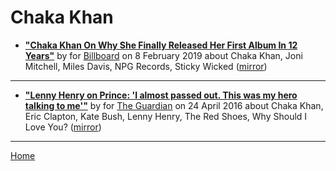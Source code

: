 # Chaka Khan

 - [**"Chaka Khan On Why She Finally Released Her First Album In 12 Years"**](https://www.billboard.com/articles/news/8496614/chaka-khan-hello-happiness-interview) by  for [Billboard](https://www.billboard.com/) on 8 February 2019 about Chaka Khan, Joni Mitchell, Miles Davis, NPG Records, Sticky Wicked ([mirror](https://web.archive.org/web/*/https://www.billboard.com/articles/news/8496614/chaka-khan-hello-happiness-interview))

----

 - [**"Lenny Henry on Prince: 'I almost passed out. This was my hero talking to me'"**](https://www.theguardian.com/music/2016/apr/24/the-time-i-sang-with-prince-and-kate-bush-by-lenny-henry) by  for [The Guardian](https://www.theguardian.com/) on 24 April 2016 about Chaka Khan, Eric Clapton, Kate Bush, Lenny Henry, The Red Shoes, Why Should I Love You? ([mirror](https://web.archive.org/web/*/https://www.theguardian.com/music/2016/apr/24/the-time-i-sang-with-prince-and-kate-bush-by-lenny-henry))

----

[Home](../)
